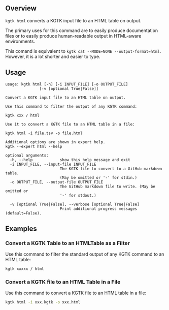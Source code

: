## Overview

`kgtk html` converts a KGTK input file to an HTML table on output.

The primary uses for this command are to easily produce documentation files
or to easily produce human-readable output in HTML-aware environments.

This comand is equivalent to `kgtk cat --MODE=NONE --output-format=html`.
However, it is a lot shorter and easier to type.

## Usage

```
usage: kgtk html [-h] [-i INPUT_FILE] [-o OUTPUT_FILE]
               [-v [optional True|False]]

Convert a KGTK input file to an HTML table on output. 

Use this command to filter the output of any KGTK command: 

kgtk xxx / html

Use it to convert a KGTK file to an HTML table in a file: 

kgtk html -i file.tsv -o file.html

Additional options are shown in expert help.
kgtk --expert html --help

optional arguments:
  -h, --help            show this help message and exit
  -i INPUT_FILE, --input-file INPUT_FILE
                        The KGTK file to convert to a GitHub markdown table.
                        (May be omitted or '-' for stdin.)
  -o OUTPUT_FILE, --output-file OUTPUT_FILE
                        The GitHub markdown file to write. (May be omitted or
                        '-' for stdout.)

  -v [optional True|False], --verbose [optional True|False]
                        Print additional progress messages (default=False).
```

## Examples

### Convert a KGTK Table to an HTMLTable as a Filter

Use this command to filter the standard output of any KGTK command to an HTML table:

```bash
kgtk xxxxx / html
```

### Convert a KGTK file to an HTML Table in a File

Use this command to convert a KGTK file to an HTML table in a file:

```bash
kgtk html -i xxx.kgtk -o xxx.html
```
